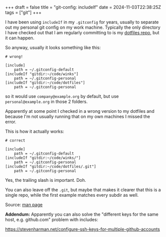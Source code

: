 +++
draft = false
title = "git-config: includeIf"
date = 2024-11-03T22:38:25Z
tags = ["git"]
+++

I have been using `includeIf` in my `.gitconfig` for years, usually to
separate out my personal git config on my work machine. Typically the only
directory I have checked out that I am regularly committing to is my
[dotfiles repo](http://github.com/winks/dotfiles), but it can happen.

So anyway, usually it looks something like this:

```
# wrong!

[include]
	path = ~/.gitconfig-default
[includeIf "gitdir:~/code/winks"]
	path = ~/.gitconfig-personal
[includeIf "gitdir:~/code/dotfiles"]
	path = ~/.gitconfig-personal
```

so it would use `company@example.org` by default, but use
`personal@example.org` in those 2 folders.

Apparently at some point I checked in a wrong version to my dotfiles
and because I'm not usually running that on my own machines I missed
the error.

This is how it actually works:

```
# correct

[include]
	path = ~/.gitconfig-default
[includeIf "gitdir:~/code/winks/"]
	path = ~/.gitconfig-personal
[includeIf "gitdir:~/code/dotfiles/.git"]
	path = ~/.gitconfig-personal
```

Yes, the trailing slash is important. Doh.

You can also leave off the `.git`, but maybe that makes it clearer that this
is a single repo, while the first example matches every subdir as well.

Source: [man page](https://git-scm.com/docs/git-config)

**Addendum:** Apparently you can also solve the
"different keys for the same host, e.g. github.com" problem with includes:

https://stevenharman.net/configure-ssh-keys-for-multiple-github-accounts
